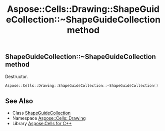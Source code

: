 ﻿---
title: Aspose::Cells::Drawing::ShapeGuideCollection::~ShapeGuideCollection method
linktitle: ~ShapeGuideCollection
second_title: Aspose.Cells for C++ API Reference
description: 'Aspose::Cells::Drawing::ShapeGuideCollection::~ShapeGuideCollection method. Destructor in C++.'
type: docs
weight: 200
url: /cpp/aspose.cells.drawing/shapeguidecollection/~shapeguidecollection/
---
## ShapeGuideCollection::~ShapeGuideCollection method


Destructor.

```cpp
Aspose::Cells::Drawing::ShapeGuideCollection::~ShapeGuideCollection()
```

## See Also

* Class [ShapeGuideCollection](../)
* Namespace [Aspose::Cells::Drawing](../../)
* Library [Aspose.Cells for C++](../../../)
